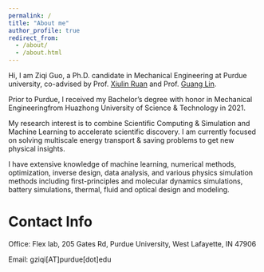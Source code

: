 ```yaml
---
permalink: /
title: "About me"
author_profile: true
redirect_from: 
  - /about/
  - /about.html
---
```


Hi, I am Ziqi Guo, a Ph.D. candidate in Mechanical Engineering at Purdue university, co-advised by Prof. [Xiulin Ruan](https://engineering.purdue.edu/NANOENERGY/) and Prof. [Guang Lin](https://www.math.purdue.edu/~lin491/).

Prior to Purdue, I received my Bachelor’s degree with honor in Mechanical Engineeringfrom Huazhong University of Science & Technology in 2021. 


My research interest is to combine Scientific Computing & Simulation and Machine Learning to accelerate scientific discovery. I am currently focused on solving multiscale energy transport & saving problems to get new physical insights. 

I have extensive knowledge of machine learning, numerical methods, optimization, inverse design, data analysis, and various physics simulation methods including first-principles and molecular dynamics simulations, battery simulations, thermal, fluid and optical design and modeling.


<!-- My research interest lies at the intersection of physics simulation, energy transport and machine learning. I am deeply interested in AI for science study by designing powerful data-driven models to accelerate physical simulations and explore inverse design solutions. By applying AI techniques to a diverse range of scientific domains ranging from thermal and nanophotonic simulations to atomic-scale modeling, I aim to unlock new insights and accelerate scientific discovery. -->


 <!-- By combining AI with various physical simulations like finite element, Monte Carlo, and first-principles methods, I aim to unlock new insights and accelerate scientific discovery. -->


<!-- I am currently using multiscale, multiphysics simulation and AI approaches to investigate the thermal and optical properties of materials, which is useful in many applications including thermal management and radiative cooling. -->

<!-- Here is my [Curriculum Vitae](https://ZiqiGuo98.github.io/files/ZiqiGuo_CV.pdf).  -->



Contact Info
======

Office: Flex lab, 205 Gates Rd, Purdue University, West Lafayette, IN 47906

Email: gziqi[AT]purdue[dot]edu